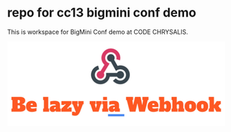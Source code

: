 # repo for cc13 bigmini conf demo

This is workspace for BigMini Conf demo at CODE CHRYSALIS.


![](title.jpg)
